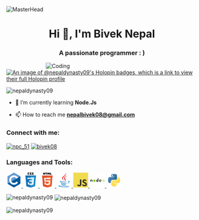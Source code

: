 ![MasterHead](https://mir-s3-cdn-cf.behance.net/project_modules/fs/54b6c068097599.5b50bca476b9b.gif)
<h1 align="center">Hi 👋, I'm Bivek Nepal</h1>
<h3 align="center">A passionate programmer : )</h3>
<img align="right" alt="Coding" width="400" src="https://camo.githubusercontent.com/cae12fddd9d6982901d82580bdf321d81fb299141098ca1c2d4891870827bf17/68747470733a2f2f6d69726f2e6d656469756d2e636f6d2f6d61782f313336302f302a37513379765349765f7430696f4a2d5a2e676966">

[![An image of @nepaldynasty09's Holopin badges, which is a link to view their full Holopin profile](https://holopin.me/nepaldynasty09)](https://holopin.io/@nepaldynasty09)

<p align="left"> <img src="https://komarev.com/ghpvc/?username=nepaldynasty09&label=Profile%20views&color=0e75b6&style=flat" alt="nepaldynasty09" /> </p>

- 🌱 I’m currently learning **Node.Js**


- 📫 How to reach me **nepalbivek08@gmail.com**

<h3 align="left">Connect with me:</h3>
<p align="left">
<a href="https://instagram.com/npc_51" target="blank"><img align="center" src="https://raw.githubusercontent.com/rahuldkjain/github-profile-readme-generator/master/src/images/icons/Social/instagram.svg" alt="npc_51" height="30" width="40" /></a>
<a href="https://www.leetcode.com/bivek08" target="blank"><img align="center" src="https://raw.githubusercontent.com/rahuldkjain/github-profile-readme-generator/master/src/images/icons/Social/leet-code.svg" alt="bivek08" height="30" width="40" /></a>
</p>

<h3 align="left">Languages and Tools:</h3>
<p align="left"> <a href="https://www.cprogramming.com/" target="_blank" rel="noreferrer"> <img src="https://raw.githubusercontent.com/devicons/devicon/master/icons/c/c-original.svg" alt="c" width="40" height="40"/> </a> <a href="https://www.w3schools.com/css/" target="_blank" rel="noreferrer"> <img src="https://raw.githubusercontent.com/devicons/devicon/master/icons/css3/css3-original-wordmark.svg" alt="css3" width="40" height="40"/> </a> <a href="https://www.w3.org/html/" target="_blank" rel="noreferrer"> <img src="https://raw.githubusercontent.com/devicons/devicon/master/icons/html5/html5-original-wordmark.svg" alt="html5" width="40" height="40"/> </a> <a href="https://www.java.com" target="_blank" rel="noreferrer"> <img src="https://raw.githubusercontent.com/devicons/devicon/master/icons/java/java-original.svg" alt="java" width="40" height="40"/> </a> <a href="https://developer.mozilla.org/en-US/docs/Web/JavaScript" target="_blank" rel="noreferrer"> <img src="https://raw.githubusercontent.com/devicons/devicon/master/icons/javascript/javascript-original.svg" alt="javascript" width="40" height="40"/> </a> <a href="https://nodejs.org" target="_blank" rel="noreferrer"> <img src="https://raw.githubusercontent.com/devicons/devicon/master/icons/nodejs/nodejs-original-wordmark.svg" alt="nodejs" width="40" height="40"/> </a> <a href="https://www.python.org" target="_blank" rel="noreferrer"> <img src="https://raw.githubusercontent.com/devicons/devicon/master/icons/python/python-original.svg" alt="python" width="40" height="40"/> </a> </p>

<p><img align="left" src="https://github-readme-stats.vercel.app/api/top-langs?username=nepaldynasty09&show_icons=true&locale=en&layout=compact" alt="nepaldynasty09" /></p>

<p>&nbsp;<img align="center" src="https://github-readme-stats.vercel.app/api?username=nepaldynasty09&show_icons=true&locale=en" alt="nepaldynasty09" /></p>

<p><img align="center" src="https://github-readme-streak-stats.herokuapp.com/?user=nepaldynasty09&" alt="nepaldynasty09" /></p>
